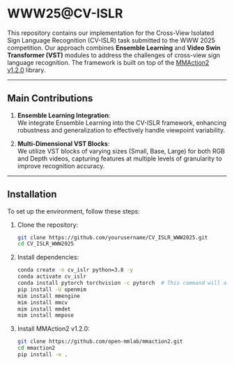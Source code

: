 # WWW25@CV-ISLR

This repository contains our implementation for the Cross-View Isolated Sign Language Recognition (CV-ISLR) task submitted to the WWW 2025 competition. Our approach combines **Ensemble Learning** and **Video Swin Transformer (VST)** modules to address the challenges of cross-view sign language recognition. The framework is built on top of the [MMAction2 v1.2.0](https://github.com/open-mmlab/mmaction2) library.

---

## **Main Contributions**
1. **Ensemble Learning Integration**:  
   We integrate Ensemble Learning into the CV-ISLR framework, enhancing robustness and generalization to effectively handle viewpoint variability.

2. **Multi-Dimensional VST Blocks**:  
   We utilize VST blocks of varying sizes (Small, Base, Large) for both RGB and Depth videos, capturing features at multiple levels of granularity to improve recognition accuracy.

---

## **Installation**

To set up the environment, follow these steps:

1. Clone the repository:
   ```bash
   git clone https://github.com/yourusername/CV_ISLR_WWW2025.git
   cd CV_ISLR_WWW2025
   
2. Install dependencies:
   ```bash
   conda create -n cv_islr python=3.8 -y
   conda activate cv_islr
   conda install pytorch torchvision -c pytorch  # This command will automatically install the latest version PyTorch and cudatoolkit, please check whether they match your environment.
   pip install -U openmim
   mim install mmengine
   mim install mmcv
   mim install mmdet  
   mim install mmpose 

3. Install MMAction2 v1.2.0:
   ```bash
   git clone https://github.com/open-mmlab/mmaction2.git
   cd mmaction2
   pip install -e .
